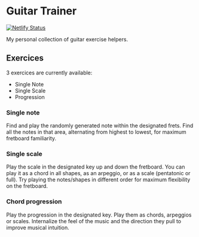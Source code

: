 # Guitar Trainer

[![Netlify Status](https://api.netlify.com/api/v1/badges/15f13110-4995-43cf-a3d3-d945ad7094f6/deploy-status)](https://app.netlify.com/sites/lucians-guitartrainer/deploys)

My personal collection of guitar exercise helpers.

## Exercices

3 exercices are currently available:

- Single Note
- Single Scale
- Progression

### Single note

Find and play the randomly generated note within the designated frets. Find all the notes in that area, alternating from highest to lowest, for maximum fretboard familiarity.

### Single scale

Play the scale in the designated key up and down the fretboard. You can play it as a chord in all shapes, as an arpeggio, or as a scale (pentatonic or full). Try playing the notes/shapes in different order for maximum flexibility on the fretboard.

### Chord progression

Play the progression in the designated key. Play them as chords, arpeggios or scales. Internalize the feel of the music and the direction they pull to improve musical intuition.
